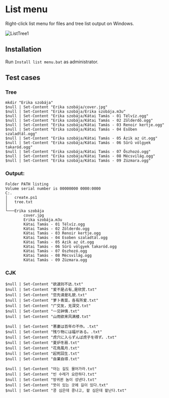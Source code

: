 # List menu
Right-click list menu for files and tree list output on Windows.

![ListTree1](https://github.com/XP1/List-menu/assets/776585/ef57db4c-c5a8-4cd1-8a1e-bfc38192e3a7)

## Installation
Run `Install list menu.bat` as administrator.

## Test cases
### Tree
    mkdir "Erika szobája"
    $null | Set-Content "Erika szobája/cover.jpg"
    $null | Set-Content "Erika szobája/Erika szobája.m3u"
    $null | Set-Content "Erika szobája/Kátai Tamás - 01 Télvíz.ogg"
    $null | Set-Content "Erika szobája/Kátai Tamás - 02 Zölderdõ.ogg"
    $null | Set-Content "Erika szobája/Kátai Tamás - 03 Renoir kertje.ogg"
    $null | Set-Content "Erika szobája/Kátai Tamás - 04 Esõben szaladtál.ogg"
    $null | Set-Content "Erika szobája/Kátai Tamás - 05 Ázik az út.ogg"
    $null | Set-Content "Erika szobája/Kátai Tamás - 06 Sûrû völgyek takaród.ogg"
    $null | Set-Content "Erika szobája/Kátai Tamás - 07 Õszhozó.ogg"
    $null | Set-Content "Erika szobája/Kátai Tamás - 08 Mécsvilág.ogg"
    $null | Set-Content "Erika szobája/Kátai Tamás - 09 Zúzmara.ogg"

### Output:
    Folder PATH listing
    Volume serial number is 00000000 0000:0000
    C:.
    │   create.ps1
    │   tree.txt
    │   
    └───Erika szobája
            cover.jpg
            Erika szobája.m3u
            Kátai Tamás - 01 Télvíz.ogg
            Kátai Tamás - 02 Zölderdo.ogg
            Kátai Tamás - 03 Renoir kertje.ogg
            Kátai Tamás - 04 Esoben szaladtál.ogg
            Kátai Tamás - 05 Azik az út.ogg
            Kátai Tamás - 06 Sûrû völgyek takaród.ogg
            Kátai Tamás - 07 Oszhozó.ogg
            Kátai Tamás - 08 Mécsvilág.ogg
            Kátai Tamás - 09 Zúzmara.ogg

### CJK
    $null | Set-Content "欲速则不达.txt"
    $null | Set-Content "爱不是占有,是欣赏.txt"
    $null | Set-Content "您先请是礼貌.txt"
    $null | Set-Content "萝卜青菜，各有所爱.txt"
    $null | Set-Content "广交友，无深交.txt"
    $null | Set-Content "一见钟情.txt"
    $null | Set-Content "山雨欲来风满楼.txt"
    
    $null | Set-Content "悪妻は百年の不作。.txt"
    $null | Set-Content "残り物には福がある。.txt"
    $null | Set-Content "虎穴に入らずんば虎子を得ず。.txt"
    $null | Set-Content "夏炉冬扇.txt"
    $null | Set-Content "花鳥風月.txt"
    $null | Set-Content "起死回生.txt"
    $null | Set-Content "自業自得.txt"
    
    $null | Set-Content "아는 길도 물어가라.txt"
    $null | Set-Content "빈 수레가 요란하다.txt"
    $null | Set-Content "방귀뀐 놈이 성낸다.txt"
    $null | Set-Content "뜻이 있는 곳에 길이 있다.txt"
    $null | Set-Content "콩 심은데 콩나고, 팥 심은데 팥난다.txt"
